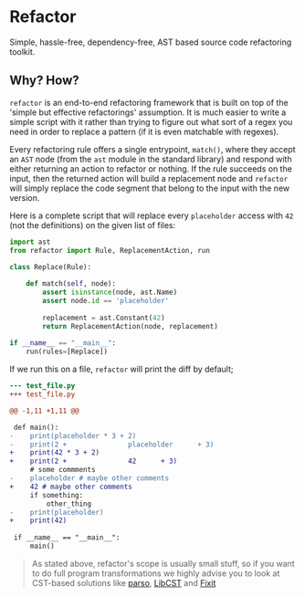 # Refactor

Simple, hassle-free, dependency-free, AST based source code refactoring
toolkit.

## Why? How?

`refactor` is an end-to-end refactoring framework that is built on top
of the 'simple but effective refactorings' assumption. It is much easier
to write a simple script with it rather than trying to figure out what
sort of a regex you need in order to replace a pattern (if it is even
matchable with regexes).

Every refactoring rule offers a single entrypoint, `match()`, where they
accept an `AST` node (from the `ast` module in the standard library) and
respond with either returning an action to refactor or nothing. If the
rule succeeds on the input, then the returned action will build a
replacement node and `refactor` will simply replace the code segment
that belong to the input with the new version.

Here is a complete script that will replace every `placeholder` access
with `42` (not the definitions) on the given list of files:

```py
import ast
from refactor import Rule, ReplacementAction, run

class Replace(Rule):
    
    def match(self, node):
        assert isinstance(node, ast.Name)
        assert node.id == 'placeholder'
        
        replacement = ast.Constant(42)
        return ReplacementAction(node, replacement)
        
if __name__ == "__main__":
    run(rules=[Replace])
```

If we run this on a file, `refactor` will print the diff by default;

```diff
--- test_file.py
+++ test_file.py

@@ -1,11 +1,11 @@

 def main():
-    print(placeholder * 3 + 2)
-    print(2 +               placeholder      + 3)
+    print(42 * 3 + 2)
+    print(2 +               42      + 3)
     # some commments
-    placeholder # maybe other comments
+    42 # maybe other comments
     if something:
         other_thing
-    print(placeholder)
+    print(42)
 
 if __name__ == "__main__":
     main()
```

> As stated above, refactor's scope is usually small stuff, so if you
> want to do full program transformations we highly advise you to look
> at CST-based solutions like
> [parso](https://github.com/davidhalter/parso),
> [LibCST](https://github.com/Instagram/LibCST) and
> [Fixit](https://github.com/Instagram/Fixit)
